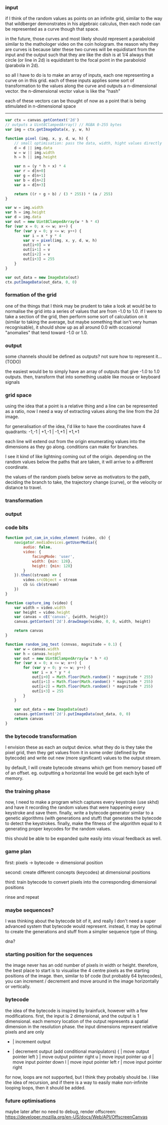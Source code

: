 
### input

if I think of the random values as points on an infinite grid, similar to the way that wildberger demonstrates in his algebraic calculus, then each node can be represented as a curve though that space.

in the future, those curves and most likely should represent a paraboloid similar to the mathologer video on the coin hologram. the reason why they are curves is because later these two curves will be equidistant from the input and the output such that they are like the dish is at 1/4 always that circle (or line in 2d) is equidistant to the focal point in the paraboloid (parabola in 2d).

so all I have to do is to make an array of inputs, each one representing a curve on in this grid. each of these inputs applies some sort of transformation to the values along the curve and outputs a n-dimensional vector. the n-dimensional vector value is like the "hash"

each of these vectors can be thought of now as a point that is being stimulated in n-dimensional space

---
```js
var ctx = canvas.getContext('2d')
// outputs a Uint8ClampedArray() // RGBA 0-255 bytes
var img = ctx.getImageData(x, y, w, h)

function pixel (img, x, y, d, w, h) {
	// small optimisation: pass the data, width, hight values directly
	d = d || img.data
	w = w || img.width
	h = h || img.height

	var n = (y * h + x) * 4
	var r = d[n+0]
	var g = d[n+1]
	var b = d[n+2]
	var a = d[n+3]

	return ((r + g + b) / (3 * 255)) * (a / 255)
}

var w = img.width
var h = img.height
var d = img.data
var out = new Uint8ClampedArray(w * h * 4)
for (var x = 0; x <= w; x++) {
	for (var y = 0; y <= w; y++) {
		var i = x * y * 4
		var v = pixel(img, x, y, d, w, h)
		out[i+0] = v
		out[i+1] = v
		out[i+2] = v
		out[i+3] = 255
	}
}

var out_data = new ImageData(out)
ctx.putImageData(out_data, 0, 0)
```

### formation of the grid

one of the things that I think may be prudent to take a look at would be to normalise the grid into a series of values that are from -1.0 to 1.0. if I were to take a section of the grid, then perform some sort of calculation on it (similar to taking the average, but maybe something that isn't very human recognisable), it should show up as all around 0.0 with occasional "anomalies" that tend toward -1.0 or 1.0.

### output

some channels should be defined as outputs? not sure how to represent it... (TODO)

the easiest would be to simply have an array of outputs that give -1.0 to 1.0 outputs. then, transform that into something usable like mouse or keyboard signals

### grid space

using the idea that a point is a relative thing and a line can be represented as a ratio, now I need a way of extracting values along the line from the 2d image.

for generalisation of the idea, I'd like to have the coordinates have 4 quadrants:
-1,-1 | +1,-1 | -1,+1 | +1,+1

each line will extend out from the origin enumerating values into the dimensions as they go along. conditions can make for branches.

I see it kind of like lightning coming out of the origin. depending on the random values below the paths that are taken, it will arrive to a different coordinate.

the values of the random pixels below serve as motivators to the path, deciding the branch to take, the trajectory change (curve), or the velocity or distance to travel.



### transformation

### output

### code bits

```js
function put_cam_in_video_element (video, cb) {
	navigator.mediaDevices.getUserMedia({
		audio: false,
		video: {
			facingMode: 'user',
			width: {min: 128},
			height: {min: 128}
		}
	}).then((stream) => {
		video.srcObject = stream
		cb && cb(stream)
	})
}

function capture_img (video) {
	var width = video.width
	var height = video.height
	var canvas = cE('canvas', {width, height})
	canvas.getContext('2d').drawImage(video, 0, 0, width, height)

	return canvas
}

function random_img_test (cnnvas, magnitude = 0.1) {
	var w = canvas.width
	var h = canvas.height
	var out = new Uint8ClampedArray(w * h * 4)
	for (var x = 0; x <= w; x++) {
		for (var y = 0; y <= w; y++) {
			var i = x * y * 4
			out[i+0] = Math.floor(Math.random() * magnitude * 255)
			out[i+1] = Math.floor(Math.random() * magnitude * 255)
			out[i+2] = Math.floor(Math.random() * magnitude * 255)
			out[i+3] = 255
		}
	}

	var out_data = new ImageData(out)
	canvas.getContext('2d').putImageData(out_data, 0, 0)
	return canvas
}

```

### the bytecode transformation

I envision these as each an output device. what they do is they take the pixel grid, then they get values from it in some order (defined by the bytecode) and write out new (more significant) values to the output stream.

by default, I will create bytecode streams which get from memory based off of an offset. eg. outputting a horizontal line would be get each byte of memory.

### the training phase

now, I need to make a program which captures every keystroke (use skhd) and have it recording the random values that were happening every keystroke and save them. finally, write a bytecode generator similar to a genetic algorithms (with generations and stuff) that generates the bytecode to detect the keystrokes. finally, make the fitness of the algorithm equal to it generating proper keycodes for the random values.

this should be able to be expanded quite easily into visual feedback as well.


### game plan

first:
pixels -> bytecode -> dimensional position

second:
create different concepts (keycodes) at dimensional positions

third:
train bytecode to convert pixels into the corresponding dimensional positions

rinse and repeat

### maybe sequences?

I was thinking about the bytecode bit of it, and really I don't need a super advanced system that bytecode would represent. instead, it may be optimal to create the generations and stuff from a simpler sequence type of thing.

dna?

### starting position for the sequences

the image never has an odd number of pixels in width or height. therefore, the best place to start is to visualise the 4 centre pixels as the starting positions of the image. then, similar to bf code (but probably 64 bytecodes), you can increment / decrement and move around in the image horizontally or vertically.

### bytecode

the idea of the bytecode is inspired by brainfuck, however with a few modifications. first, the input is 2 dimensional, and the output is 1 dimensional. each memory location of the output represents a spatial dimension in the resolution phase. the input dimensions represent relative pixels and are only

+ | increment output
- | decrement output
(add conditional manipulators)
{ | move output pointer left
} | move output pointer right
u | move input pointer up
d | move input pointer down
l | move input pointer left
r | move input pointer right

for now, loops are not supported, but I think they probably should be. I like the idea of recursion, and if there is a way to easily make non-infinite looping loops, then it should be added.
















### future optimisations

maybe later after no need to debug, render offscreen:
https://developer.mozilla.org/en-US/docs/Web/API/OffscreenCanvas
